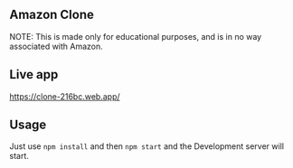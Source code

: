 ## Amazon Clone

NOTE: This is made only for educational purposes, and is in no way associated with Amazon.

## Live app

<a href="https://clone-216bc.web.app/" target="_blank">https://clone-216bc.web.app/</a>

## Usage

Just use <code>npm install</code> and then <code>npm start</code> and the Development server will start.

